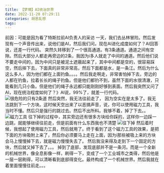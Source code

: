 ```yaml
---
title: 【梦境】AI统治世界
date: 2022-11-20 07:29:11
categories: 胡思乱想
tags: 
---
```

前因：可能是因为看了特斯拉前AI负责人的采访
一天，我们去丛林冒险。然后发现有一个声音传出来，说他们是AI，然后我们问，现在AI进化成度如何了？AI回答说，还差一行代码。
突然久转移到了一个很高通道。有3条通道。通道之间有空隙。然后大部分人都走再旁边的2条，我因为i多人就走了中间的通道。然后他们说不要走中间的，因为中间只是被泥土遮蔽起来了，其中中间都是空的，很容易踩空，然后摔下去，下面真的非常非常高，然后下面都是水，是一条江。然后为什么这么多人，因为他们都在上面钓鱼。。。。然后我走啊走，非常害怕掉下去，旁边的人都在钓鱼，拉着长长的绳子钓鱼。但是他们都钓不到，虽然下面的水很清澈，只能看到几只小鱼。但是他们的绳子永远都只能刚刚好够到表面。然后我突然又问了AI，现在统治程度如何了？》AI说，99%了，就差一行代码。
![很危险的只有2条道](/img/ai/1.png)
然后突然，我无法往前走了， 因为空实在是太多了。我无法跳到下一个方块。这时候天空出来了以恶搞声音，说，你可以使用磁力工具，我当时不懂。然后只是强行的跳过去。然后不出所料。我够不着，掉了下去。。
![磁力工具](/img/ai/2.png)
往下掉的过程中，其实旁边还有很多方块给你踩的，这样你一边踩一边跳，就能够继续往前走，但是前面有什么东西我也不清楚
![往下掉](/img/ai/3.png)
然后着时候，我想起了使用磁力工具，然后就用了。终于看到了这个磁力工具的效果，是把下面的方块吸附上来了，然后你必须要马上走在上面，因为i那些被吸上来的方块会马上慢慢掉下去，就是磁力慢慢失去了。
然后我没来得及走到下一个固定的方块，然后就又掉下去了。。。
掉到了底部，发现底部并不是一条河。而是一个全新的机械世界，像全息影像一样，刷得一下，变成了一个工业城市之类得，然后他是一层一层刷得，可以清晰看到底部得变化。最终构成了一个机械世界。然后我就在着里面慢慢往前走。。。